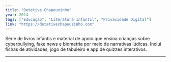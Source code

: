 ```yaml
---
title: "Detetive Chapeuzinho"
year: 2024
tags: ["Educação", "Literatura Infantil", "Privacidade Digital"]
link: "https://detetivechapeuzinho.com"
---
```


Série de livros infantis e material de apoio que ensina crianças sobre cyberbullying, fake news e biometria por meio de narrativas lúdicas. Inclui fichas de atividades, jogo de tabuleiro e app de quizzes interativos.

---